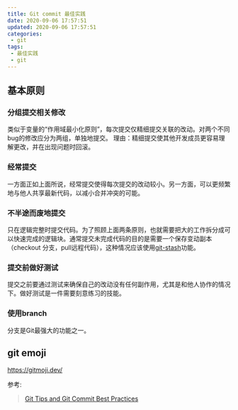 ```yaml
---
title: Git commit 最佳实践
date: 2020-09-06 17:57:51
updated: 2020-09-06 17:57:51
categories:
 - git
tags:
 - 最佳实践
 - git
---
```



## 基本原则

### 分组提交相关修改

类似于变量的“作用域最小化原则”，每次提交仅精细提交关联的改动。对两个不同bug的修改应分为两组，单独地提交。
理由：精细提交使其他开发成员更容易理解更改，并在出现问题时回滚。

### 经常提交

一方面正如上面所说，经常提交使得每次提交的改动较小。另一方面，可以更频繁地与他人共享最新代码，以减小合并冲突的可能。

### 不半途而废地提交

只在逻辑完整时提交代码。为了照顾上面两条原则，也就需要把大的工作拆分成可以快速完成的逻辑块。通常提交未完成代码的目的是需要一个保存变动副本（checkout 分支，pull远程代码），这种情况应该使用[git-stash](https://git-scm.com/docs/git-stash)功能。

### 提交前做好测试

提交之前要通过测试来确保自己的改动没有任何副作用，尤其是和他人协作的情况下。做好测试是一件需要刻意练习的技能。

### 使用branch

分支是Git最强大的功能之一。

## 

## git emoji
https://gitmoji.dev/

参考:
> [Git Tips and Git Commit Best Practices](https://gist.github.com/luismts/495d982e8c5b1a0ced4a57cf3d93cf60)
> 